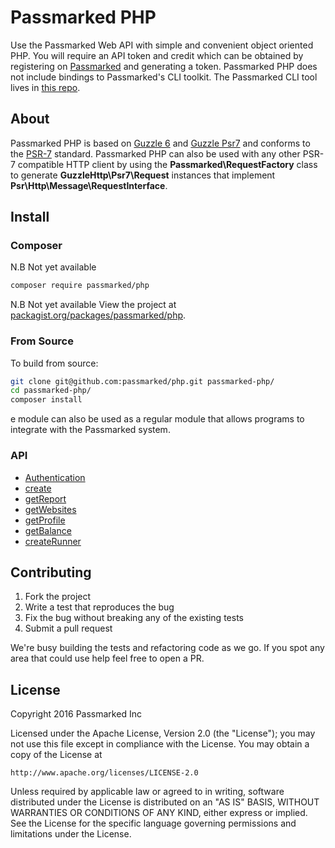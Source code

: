 
# Passmarked PHP



Use the Passmarked Web API with simple and convenient object oriented PHP. You will require an API token and credit
which can be obtained by registering on [Passmarked](https://passmarked.com) and generating a token. Passmarked PHP
does not include bindings to Passmarked's CLI toolkit. The Passmarked CLI tool lives in [this repo](https://github.com/passmarked/passmarked). 

## About
Passmarked PHP is based on [Guzzle 6](https://github.com/guzzle/guzzle) and [Guzzle Psr7](https://github.com/guzzle/psr7)
and conforms to the [PSR-7](http://www.php-fig.org/psr/psr-7/) standard. Passmarked PHP can also be used with any other
PSR-7 compatible HTTP client by using the **Passmarked\RequestFactory** class to generate **GuzzleHttp\Psr7\Request** instances
that implement **Psr\Http\Message\RequestInterface**.

## Install

### Composer
N.B Not yet available
```bash
composer require passmarked/php
```
N.B Not yet available
View the project at [packagist.org/packages/passmarked/php](https://packagist.org/packages/passmarked/php).

### From Source

To build from source:

```bash
git clone git@github.com:passmarked/php.git passmarked-php/
cd passmarked-php/
composer install
```
e module can also be used as a regular module that allows programs to integrate with the Passmarked system.

### API

* [Authentication](https://github.com/passmarked/passmarked/wiki/authentication)
* [create](https://github.com/passmarked/passmarked/wiki/create)
* [getReport](https://github.com/passmarked/passmarked/wiki/report)
* [getWebsites](https://github.com/passmarked/passmarked/wiki/websites)
* [getProfile](https://github.com/passmarked/passmarked/wiki/profile)
* [getBalance](https://github.com/passmarked/passmarked/wiki/balance)
* [createRunner](https://github.com/passmarked/passmarked/wiki/runner)

## Contributing

1. Fork the project
2. Write a test that reproduces the bug
3. Fix the bug without breaking any of the existing tests
4. Submit a pull request

We're busy building the tests and refactoring code as we go. If you spot any area that could use help feel free to open a PR.

## License

Copyright 2016 Passmarked Inc

Licensed under the Apache License, Version 2.0 (the "License");
you may not use this file except in compliance with the License.
You may obtain a copy of the License at

    http://www.apache.org/licenses/LICENSE-2.0

Unless required by applicable law or agreed to in writing, software
distributed under the License is distributed on an "AS IS" BASIS,
WITHOUT WARRANTIES OR CONDITIONS OF ANY KIND, either express or implied.
See the License for the specific language governing permissions and
limitations under the License.